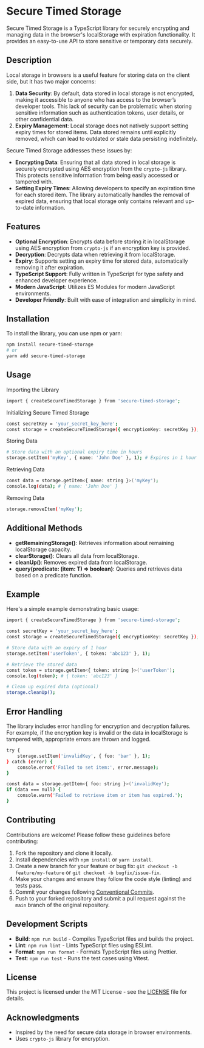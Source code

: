 # Secure Timed Storage

Secure Timed Storage is a TypeScript library for securely encrypting and managing data in the browser's localStorage with expiration functionality. It provides an easy-to-use API to store sensitive or temporary data securely.

## Description

Local storage in browsers is a useful feature for storing data on the client side, but it has two major concerns:
1. **Data Security**: By default, data stored in local storage is not encrypted, making it accessible to anyone who has access to the browser’s developer tools. This lack of security can be problematic when storing sensitive information such as authentication tokens, user details, or other confidential data.
2. **Expiry Management**: Local storage does not natively support setting expiry times for stored items. Data stored remains until explicitly removed, which can lead to outdated or stale data persisting indefinitely.

Secure Timed Storage addresses these issues by:
- **Encrypting Data**: Ensuring that all data stored in local storage is securely encrypted using AES encryption from the `crypto-js` library. This protects sensitive information from being easily accessed or tampered with.
- **Setting Expiry Times**: Allowing developers to specify an expiration time for each stored item. The library automatically handles the removal of expired data, ensuring that local storage only contains relevant and up-to-date information.

## Features

- **Optional Encryption**: Encrypts data before storing it in localStorage using AES encryption from `crypto-js` if an encryption key is provided.
- **Decryption**: Decrypts data when retrieving it from localStorage.
- **Expiry**: Supports setting an expiry time for stored data, automatically removing it after expiration.
- **TypeScript Support**: Fully written in TypeScript for type safety and enhanced developer experience.
- **Modern JavaScript**: Utilizes ES Modules for modern JavaScript environments.
- **Developer Friendly**: Built with ease of integration and simplicity in mind.

## Installation

To install the library, you can use npm or yarn:

```bash
npm install secure-timed-storage
# or
yarn add secure-timed-storage
```

## Usage

Importing the Library
```bash
import { createSecureTimedStorage } from 'secure-timed-storage';
```

Initializing Secure Timed Storage
```bash
const secretKey = 'your_secret_key_here';
const storage = createSecureTimedStorage({ encryptionKey: secretKey });
```

Storing Data
```bash
# Store data with an optional expiry time in hours
storage.setItem('myKey', { name: 'John Doe' }, 1); # Expires in 1 hour
```

Retrieving Data
```bash
const data = storage.getItem<{ name: string }>('myKey');
console.log(data); # { name: 'John Doe' }
```

Removing Data
```bash
storage.removeItem('myKey');
```

## Additional Methods

- **getRemainingStorage()**: Retrieves information about remaining localStorage capacity.
- **clearStorage()**: Clears all data from localStorage.
- **cleanUp()**: Removes expired data from localStorage.
- **query(predicate: (item: T) => boolean)**: Queries and retrieves data based on a predicate function.

## Example

Here's a simple example demonstrating basic usage:
```bash
import { createSecureTimedStorage } from 'secure-timed-storage';

const secretKey = 'your_secret_key_here';
const storage = createSecureTimedStorage({ encryptionKey: secretKey });

# Store data with an expiry of 1 hour
storage.setItem('userToken', { token: 'abc123' }, 1);

# Retrieve the stored data
const token = storage.getItem<{ token: string }>('userToken');
console.log(token); # { token: 'abc123' }

# Clean up expired data (optional)
storage.cleanUp();
```

## Error Handling
The library includes error handling for encryption and decryption failures. For example, if the encryption key is invalid or the data in localStorage is tampered with, appropriate errors are thrown and logged.
```bash
try {
    storage.setItem('invalidKey', { foo: 'bar' }, 1);
} catch (error) {
    console.error('Failed to set item:', error.message);
}

const data = storage.getItem<{ foo: string }>('invalidKey');
if (data === null) {
    console.warn('Failed to retrieve item or item has expired.');
}
```

## Contributing

Contributions are welcome! Please follow these guidelines before contributing:

1. Fork the repository and clone it locally.
2. Install dependencies with `npm install` or `yarn install`.
3. Create a new branch for your feature or bug fix: `git checkout -b feature/my-feature` or `git checkout -b bugfix/issue-fix`.
4. Make your changes and ensure they follow the code style (linting) and tests pass.
5. Commit your changes following [Conventional Commits](https://www.conventionalcommits.org/).
6. Push to your forked repository and submit a pull request against the `main` branch of the original repository.

## Development Scripts

- **Build**: `npm run build` - Compiles TypeScript files and builds the project.
- **Lint**: `npm run lint` - Lints TypeScript files using ESLint.
- **Format**: `npm run format` - Formats TypeScript files using Prettier.
- **Test**: `npm run test` - Runs the test cases using Vitest.

## License

This project is licensed under the MIT License - see the [LICENSE](LICENSE) file for details.

## Acknowledgments

- Inspired by the need for secure data storage in browser environments.
- Uses `crypto-js` library for encryption.
